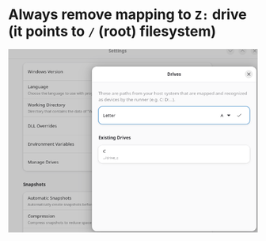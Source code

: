 # Always remove mapping to `Z:` drive (it points to `/` (root) filesystem)
<img src="./bottles-note-drive-mapping.png" />